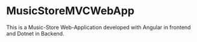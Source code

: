 # MusicStoreMVCWebApp
This is a Music-Store Web-Application developed with Angular in frontend and Dotnet in Backend. 
